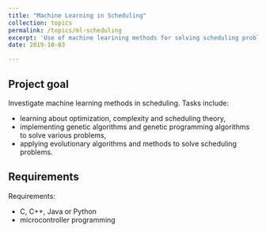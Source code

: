 ```yaml
---
title: "Machine Learning in Scheduling"
collection: topics
permalink: /topics/ml-scheduling
excerpt: 'Use of machine learining methods for solving scheduling problems'
date: 2019-10-03

---
```


## Project goal

Investigate machine learning methods in scheduling. Tasks include:

* learning about optimization, complexity and scheduling theory, 
* implementing genetic algorithms and genetic programming algorithms to solve various problems,
* applying evolutionary algorithms and methods to solve scheduling problems. 

## Requirements

Requirements:

* C, C++, Java or Python
* microcontroller programming

